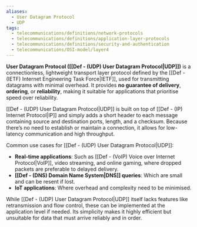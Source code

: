 ```yaml
---
aliases:
  - User Datagram Protocol
  - UDP
tags:
  - telecommunications/definitions/network-protocols
  - telecommunications/definitions/application-layer-protocols
  - telecommunications/definitions/security-and-authentication
  - telecommunications/OSI-model/layer4
---
```


**User Datagram Protocol ([[Def - (UDP) User Datagram Protocol|UDP]])** is a connectionless, lightweight transport layer protocol defined by the [[Def - (IETF) Internet Engineering Task Force|IETF]], used for transmitting datagrams with minimal overhead. It provides **no guarantee of delivery**, **ordering**, or **reliability**, making it suitable for applications that prioritise speed over reliability.

[[Def - (UDP) User Datagram Protocol|UDP]] is built on top of [[Def - (IP) Internet Protocol|IP]] and simply adds a short header to each message containing source and destination ports, length, and a checksum. Because there’s no need to establish or maintain a connection, it allows for low-latency communication and high throughput.

Common use cases for [[Def - (UDP) User Datagram Protocol|UDP]]:
- **Real-time applications**: Such as [[Def - (VoIP) Voice over Internet Protocol|VoIP]], video streaming, and online gaming, where dropped packets are preferable to delayed delivery.
- **[[Def - (DNS) Domain Name System|DNS]] queries**: Which are small and can be resent if lost.
- **IoT applications**: Where overhead and complexity need to be minimised.

While [[Def - (UDP) User Datagram Protocol|UDP]] itself lacks features like retransmission and flow control, these can be implemented at the application level if needed. Its simplicity makes it highly efficient but unsuitable for data that must arrive reliably and in order.
